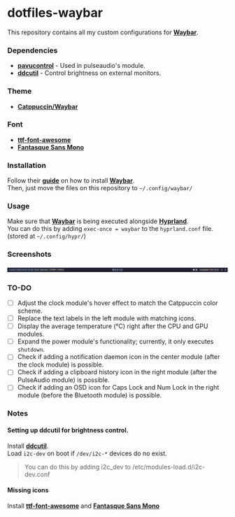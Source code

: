 # dotfiles-waybar
This repository contains all my custom configurations for [**Waybar**](https://github.com/Alexays/Waybar).

### Dependencies
- [**pavucontrol**](https://freedesktop.org/software/pulseaudio/pavucontrol/) - Used in pulseaudio's module.<br>
- [**ddcutil**](http://www.ddcutil.com/) - Control brightness on external monitors.

### Theme
- [**Catppuccin/Waybar**](https://github.com/catppuccin/waybar)

### Font
- [**ttf-font-awesome**](https://fontawesome.com/)<br>
- [**Fantasque Sans Mono**](https://github.com/belluzj/fantasque-sans)

### Installation
Follow their [**guide**](https://github.com/Alexays/Waybar) on how to install [**Waybar**](https://github.com/Alexays/Waybar).<br>
Then, just move the files on this repository to `~/.config/waybar/`<br>

### Usage
Make sure that [**Waybar**](https://github.com/Alexays/Waybar) is being executed alongside [**Hyprland**](https://hyprland.org/).<br>
You can do this by adding `exec-once = waybar` to the `hyprland.conf` file. (stored at `~/.config/hypr/`)

### Screenshots
![Example](assets/example.png)

### TO-DO
- [ ] Adjust the clock module's hover effect to match the Catppuccin color scheme.
- [ ] Replace the text labels in the left module with matching icons.
- [ ] Display the average temperature (°C) right after the CPU and GPU modules.
- [ ] Expand the power module's functionality; currently, it only executes `shutdown`.
- [ ] Check if adding a notification daemon icon in the center module (after the clock module) is possible.
- [ ] Check if adding a clipboard history icon in the right module (after the PulseAudio module) is possible.
- [ ] Check if adding an OSD icon for Caps Lock and Num Lock in the right module (before the Bluetooth module) is possible.

### Notes
#### Setting up ddcutil for brightness control.
Install [**ddcutil**](http://www.ddcutil.com/).<br>
Load `i2c-dev` on boot if `/dev/i2c-*` devices do no exist.<br>
> You can do this by adding i2c_dev to /etc/modules-load.d/i2c-dev.conf

#### Missing icons
Install [**ttf-font-awesome**](https://fontawesome.com/) and [**Fantasque Sans Mono**](https://github.com/belluzj/fantasque-sans)<br>
